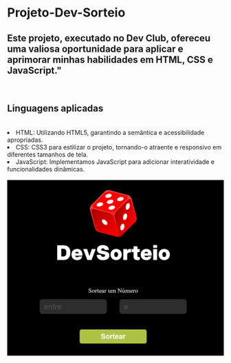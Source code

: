 <h1>Projeto-Dev-Sorteio</h1>
<h2>Este projeto, executado no Dev Club, ofereceu uma valiosa oportunidade para aplicar e aprimorar minhas habilidades em HTML, CSS e JavaScript."</h2>
<br>
<h2>Linguagens aplicadas</h2>
<br>
<lo>
  <li>HTML: Utilizando HTML5, garantindo a semântica e acessibilidade apropriadas.</li>
  <li>CSS: CSS3 para estilizar o projeto, tornando-o atraente e responsivo em diferentes tamanhos de tela.</li>
  <li>JavaScript: Implementamos JavaScript para adicionar interatividade e funcionalidades dinâmicas.</li>
</lo>

<br>
<img src="https://github.com/Josetelma/Projeto-Dev-Sorteio/blob/main/assets/DEV%20SORTEIO.PNG?raw=true"/>

